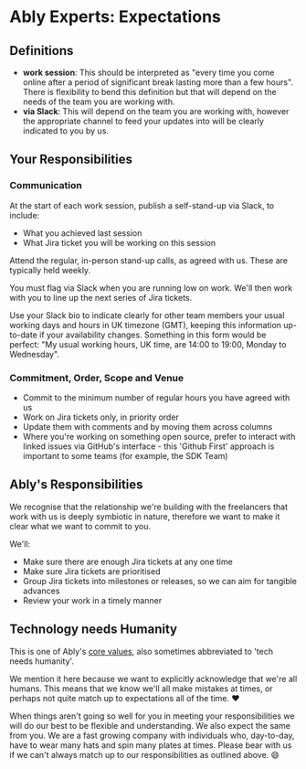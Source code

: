# Ably Experts: Expectations

## Definitions

- **work session**: This should be interpreted as "every time you come online after a period of significant break lasting more than a few hours". There is flexibility to bend this definition but that will depend on the needs of the team you are working with.
- **via Slack**: This will depend on the team you are working with, however the appropriate channel to feed your updates into will be clearly indicated to you by us.

## Your Responsibilities

### Communication

At the start of each work session, publish a self-stand-up via Slack, to include:

- What you achieved last session
- What Jira ticket you will be working on this session

Attend the regular, in-person stand-up calls, as agreed with us.
These are typically held weekly.

You must flag via Slack when you are running low on work.
We'll then work with you to line up the next series of Jira tickets.

Use your Slack bio to indicate clearly for other team members your usual working days and hours in UK timezone (GMT),
keeping this information up-to-date if your availability changes.
Something in this form would be perfect:
"My usual working hours, UK time, are 14:00 to 19:00, Monday to Wednesday".

### Commitment, Order, Scope and Venue

- Commit to the minimum number of regular hours you have agreed with us
- Work on Jira tickets only, in priority order
- Update them with comments and by moving them across columns
- Where you're working on something open source, prefer to interact with linked issues via GitHub's interface - this 'Github First' approach is important to some teams (for example, the SDK Team)

## Ably's Responsibilities

We recognise that the relationship we're building with the freelancers that work with us is deeply symbiotic in nature, therefore we want to make it clear what we want to commit to you.

We'll:

- Make sure there are enough Jira tickets at any one time
- Make sure Jira tickets are prioritised
- Group Jira tickets into milestones or releases, so we can aim for tangible advances
- Review your work in a timely manner

## Technology needs Humanity

This is one of Ably's [core values](https://ably.com/blog/ably-values),
also sometimes abbreviated to 'tech needs humanity'.

We mention it here because we want to explicitly acknowledge that we're all humans.
This means that we know we'll all make mistakes at times, or perhaps not quite match up to expectations all of the time. :heart:

When things aren't going so well for you in meeting your responsibilities we will do our best to be flexible and understanding. We also expect the same from you.
We are a fast growing company with individuals who, day-to-day, have to wear many hats and spin many plates at times. Please bear with us if we can't always match up to our responsibilities as outlined above. :smile:
